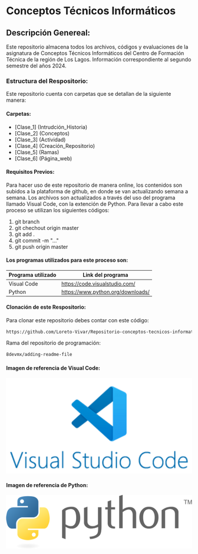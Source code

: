 # Conceptos Técnicos Informáticos

## Descripción Genereal: 
Este repositorio almacena todos los archivos, códigos y evaluaciones de la asignatura de Conceptos Técnicos Informáticos del Centro de Formación Técnica de la región de Los Lagos.
Información correspondiente al segundo semestre del años 2024.

### Estructura del Respositorio:

Este repositorio cuenta con carpetas que se detallan de la siguiente manera:


#### Carpetas:

- [Clase_1] (Intrudción_Historia)
- [Clase_2] (Conceptos)
- [Clase_3] (Actividad)
- [Clase_4] (Creación_Repositorio)
- [Clase_5] (Ramas)
- [Clase_6] (Página_web)



#### Requisitos Previos:

Para hacer uso de este repositorio de manera online, los contenidos son subidos a la plataforma de github, en donde se van actualizando semana a semana.
Los archivos son actualizados a través del uso del programa llamado Visual Code, con la extención de Python. Para llevar a cabo este proceso se utilizan los siguientes códigos: 

1) git branch
2) git chechout origin master
3) git add .
4) git commit -m "..."
5) git push origin master

#### Los programas utilizados para este proceso son:

| Programa utilizado | Link del programa                 |
| ------------------ | ----------------------------------|
| Visual Code        | https://code.visualstudio.com/    |
| Python             | https://www.python.org/downloads/ |


#### Clonación de este Respositorio:

Para clonar este repositorio debes contar con este código:

```sh
https://github.com/Loreto-Vivar/Repositorio-conceptos-tecnicos-informaticos.git
```

Rama del repositorio de programación:
```sh
8devmx/adding-readme-file
```


#### Imagen de referencia de Visual Code:

![Screenshot of a comment on a GitHub issue showing an image, added in the Markdown, of an Octocat smiling and raising a tentacle.](Vcode.png)

#### Imagen de referencia de Python:

![Screenshot of a comment on a GitHub issue showing an image, added in the Markdown, of an Octocat smiling and raising a tentacle.](python-3.svg)

